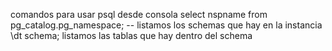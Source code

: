 comandos para usar psql desde consola
select nspname from pg_catalog.pg_namespace; -- listamos los schemas que hay en la instancia
\dt schema; listamos las tablas que hay dentro del schema
